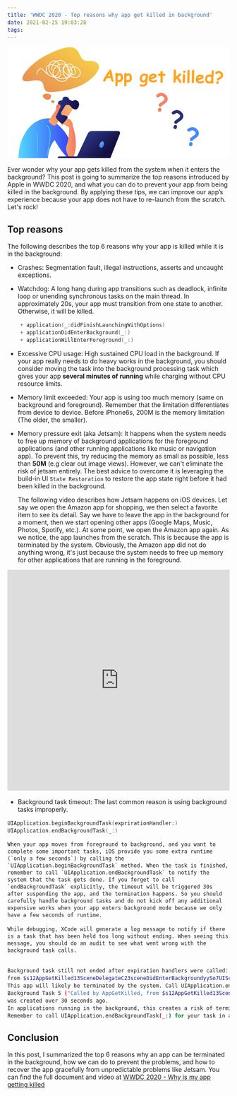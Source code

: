 ```yaml
---
title: 'WWDC 2020 - Top reasons why app get killed in background'
date: 2021-02-25 19:03:28
tags:
---
```

![](/Post-Resources/AppGetKilled/AppGetKilled.png "AppGetKilled")

Ever wonder why your app gets killed from the system when it enters the background? This post is going to summarize the top reasons introduced by Apple in WWDC 2020, and what you can do to prevent your app from being killed in the background. By applying these tips, we can improve our app’s experience because your app does not have to re-launch from the scratch.
Let's rock!

<!-- more -->

## Top reasons
The following describes the top 6 reasons why your app is killed while it is in the background:

- Crashes: Segmentation fault, illegal instructions, asserts and uncaught exceptions.

- Watchdog: 
A long hang during app transitions such as deadlock, infinite loop or unending synchronous tasks on the main thread. In approximately 20s, your app must transition from one state to another. Otherwise, it will be killed.
```swift
    + application(_:didFinishLaunchingWithOptions)
    + applicationDidEnterBackground(_:)
    + applicationWillEnterForeground(_:)
```

- Excessive CPU usage: 
High sustained CPU load in the background. If your app really needs to do heavy works in the background, you should consider moving the task into the background processing task which gives your app **several minutes of running** while charging without CPU resource limits.

- Memory limit exceeded: 
Your app is using too much memory (same on background and foreground). Remember that the limitation differentiates from device to device. Before iPhone6s, 200M is the memory limitation (The older, the smaller).

- Memory pressure exit (aka Jetsam): 
It happens when the system needs to free up memory of background applications for the foreground applications (and other running applications like music or navigation app). To prevent this, try reducing the memory as small as possible, less than **50M** (e.g clear out image views). However, we can't eliminate the risk of jetsam entirely. The best advice to overcome it is leveraging the build-in UI `State Restoration` to restore the app state right before it had been killed in the background.

    The following video describes how Jetsam happens on iOS devices. Let say we open the Amazon app for shopping, we then select a favorite item to see its detail. Say we have to leave the app in the background for a moment, then we start opening other apps (Google Maps, Music, Photos, Spotify, etc.). At some point, we open the Amazon app again. As we notice, the app launches from the scratch. This is because the app is terminated by the system.
    Obviously, the Amazon app did not do anything wrong, it's just because the system needs to free up memory for other applications that are running in the foreground.

<center>
<iframe width="100%" height="500" src="https://www.youtube.com/embed/JVPvaeoNNsk" frameborder="0" allow="accelerometer; autoplay; clipboard-write; encrypted-media; gyroscope; picture-in-picture" allowfullscreen></iframe>
</center>

- Background task timeout:
The last common reason is using background tasks improperly.
```swift
UIApplication.beginBackgroundTask(exprirationHandler:)
UIApplication.endBackgroundTask(_:)
```

    When your app moves from foreground to background, and you want to complete some important tasks, iOS provide you some extra runtime (`only a few seconds`) by calling the `UIApplication.beginBackgroundTask` method. When the task is finished, remember to call `UIApplication.endBackgroundTask` to notify the system that the task gets done. If you forget to call `endBackgroundTask` explicitly, the timeout will be triggered 30s after suspending the app, and the termination happens. So you should carefully handle background tasks and do not kick off any additional expensive works when your app enters background mode because we only have a few seconds of runtime.

    While debugging, XCode will generate a log message to notify if there is a task that has been held too long without ending. When seeing this message, you should do an audit to see what went wrong with the background task calls.

```bash

Background task still not ended after expiration handlers were called: <_UIBackgroundTaskInfo: 0x28190d140>: taskID = 8, taskName = Called by AppGetKilled, 
from $s12AppGetKilled13SceneDelegateC23sceneDidEnterBackgroundyySo7UISceneCF, creationTime = 70784 (elapsed = 26). 
This app will likely be terminated by the system. Call UIApplication.endBackgroundTask(_:) to avoid this.
Background Task 5 ("Called by AppGetKilled, from $s12AppGetKilled13SceneDelegateC23sceneDidEnterBackgroundyySo7UISceneCF"), 
was created over 30 seconds ago. 
In applications running in the background, this creates a risk of termination. 
Remember to call UIApplication.endBackgroundTask(_:) for your task in a timely manner to avoid this.

```

## Conclusion
In this post, I summarized the top 6 reasons why an app can be terminated in the background, how we can do to prevent the problems, and how to recover the app gracefully from unpredictable problems like Jetsam.
You can find the full document and video at [WWDC 2020 - Why is my app getting killed](https://developer.apple.com/videos/play/wwdc2020/10078/)